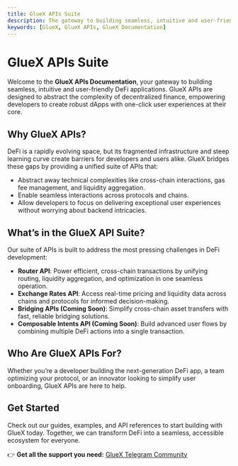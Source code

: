 ```yaml
---
title: GlueX APIs Suite
description: The gateway to building seamless, intuitive and user-friendly DeFi applications
keywords: [GlueX, GlueX APIs, GlueX Documentation]
---
```


<head>
    <!-- Meta -->
    <meta charset="UTF-8" />
    <meta name="viewport" content="width=device-width, initial-scale=1.0" />
    <meta name="description" content="The GlueX APIs suite provides a unified platform for seamless, intuitive, and user-friendly DeFi application development, simplifying cross-chain transactions and liquidity aggregation." />
    <meta name="keywords" content="GlueX, GlueX APIs, GlueX Documentation, DeFi, Decentralized Finance, Blockchain, dApps, API suite, cross-chain, liquidity aggregation, gas fee management" />
    <meta name="author" content="GlueX Protocol" />
    <!-- Open Graph -->
    <meta property="og:title" content="GlueX APIs Suite | GlueX Protocol" />
    <meta property="og:description" content="The gateway to building seamless, intuitive, and user-friendly DeFi applications." />
    <meta property="og:image" content="https://docs.gluex.xyz/banner.jpg" />
    <meta property="og:url" content="https://docs.gluex.xyz/gluex-apis" />
    <meta property="og:type" content="website" />
    <!-- Twitter -->
    <meta name="twitter:title" content="GlueX APIs Suite | GlueX Protocol" />
    <meta name="twitter:description" content="The gateway to building seamless, intuitive, and user-friendly DeFi applications." />
    <meta property="twitter:url" content="https://docs.gluex.xyz/gluex-apis" />
    <meta name="twitter:image" content="https://docs.gluex.xyz/banner.jpg" />
    <meta name="twitter:card" content="https://docs.gluex.xyz/banner.jpg" />
</head>

# GlueX APIs Suite

Welcome to the **GlueX APIs Documentation**, your gateway to building seamless, intuitive and user-friendly DeFi
applications. GlueX APIs are designed to abstract the complexity of decentralized finance, empowering developers to
create robust dApps with one-click user experiences at their core.

## Why GlueX APIs?

DeFi is a rapidly evolving space, but its fragmented infrastructure and steep learning curve create barriers for
developers and users alike. GlueX bridges these gaps by providing a unified suite of APIs that:

- Abstract away technical complexities like cross-chain interactions, gas fee management, and liquidity aggregation.
- Enable seamless interactions across protocols and chains.
- Allow developers to focus on delivering exceptional user experiences without worrying about backend intricacies.

## What’s in the GlueX API Suite?

Our suite of APIs is built to address the most pressing challenges in DeFi development:

- **Router API**: Power efficient, cross-chain transactions by unifying routing, liquidity aggregation, and optimization
  in one seamless operation.
- **Exchange Rates API**: Access real-time pricing and liquidity data across chains and protocols for informed
  decision-making.
- **Bridging APIs (Coming Soon)**: Simplify cross-chain asset transfers with fast, reliable bridging solutions.
- **Composable Intents API (Coming Soon)**: Build advanced user flows by combining multiple DeFi actions into a single
  transaction.

## Who Are GlueX APIs For?

Whether you’re a developer building the next-generation DeFi app, a team optimizing your protocol, or an innovator
looking to simplify user onboarding, GlueX APIs are here to help.

## Get Started

Check out our guides, examples, and API references to start building with GlueX today. Together, we can transform DeFi
into a seamless, accessible ecosystem for everyone.

👉 **Get all the support you need:** [GlueX Telegram Community](https://t.me/+yf_US2ACNrgyNzY0)
